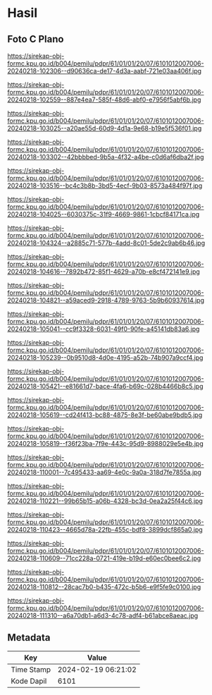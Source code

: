 # Hasil

## Foto C Plano

https://sirekap-obj-formc.kpu.go.id/b004/pemilu/pdpr/61/01/01/20/07/6101012007006-20240218-102306--d90636ca-de17-4d3a-aabf-721e03aa406f.jpg

https://sirekap-obj-formc.kpu.go.id/b004/pemilu/pdpr/61/01/01/20/07/6101012007006-20240218-102559--887e4ea7-585f-48d6-abf0-e7956f5abf6b.jpg

https://sirekap-obj-formc.kpu.go.id/b004/pemilu/pdpr/61/01/01/20/07/6101012007006-20240218-103025--a20ae55d-60d9-4d1a-9e68-b19e5f536f01.jpg

https://sirekap-obj-formc.kpu.go.id/b004/pemilu/pdpr/61/01/01/20/07/6101012007006-20240218-103302--42bbbbed-9b5a-4f32-a4be-c0d6af6dba2f.jpg

https://sirekap-obj-formc.kpu.go.id/b004/pemilu/pdpr/61/01/01/20/07/6101012007006-20240218-103516--bc4c3b8b-3bd5-4ecf-9b03-8573a484f97f.jpg

https://sirekap-obj-formc.kpu.go.id/b004/pemilu/pdpr/61/01/01/20/07/6101012007006-20240218-104025--6030375c-31f9-4669-9861-1cbcf84171ca.jpg

https://sirekap-obj-formc.kpu.go.id/b004/pemilu/pdpr/61/01/01/20/07/6101012007006-20240218-104324--a2885c71-577b-4add-8c01-5de2c9ab6b46.jpg

https://sirekap-obj-formc.kpu.go.id/b004/pemilu/pdpr/61/01/01/20/07/6101012007006-20240218-104616--7892b472-85f1-4629-a70b-e8cf472141e9.jpg

https://sirekap-obj-formc.kpu.go.id/b004/pemilu/pdpr/61/01/01/20/07/6101012007006-20240218-104821--a59aced9-2918-4789-9763-5b9b60937614.jpg

https://sirekap-obj-formc.kpu.go.id/b004/pemilu/pdpr/61/01/01/20/07/6101012007006-20240218-105041--cc9f3328-6031-49f0-90fe-a45141db83a6.jpg

https://sirekap-obj-formc.kpu.go.id/b004/pemilu/pdpr/61/01/01/20/07/6101012007006-20240218-105239--0b9510d8-4d0e-4195-a52b-74b907a9ccf4.jpg

https://sirekap-obj-formc.kpu.go.id/b004/pemilu/pdpr/61/01/01/20/07/6101012007006-20240218-105421--e81661d7-bace-4fa6-b69c-028b4466b8c5.jpg

https://sirekap-obj-formc.kpu.go.id/b004/pemilu/pdpr/61/01/01/20/07/6101012007006-20240218-105619--cd24f413-bc88-4875-8e3f-be60abe9bdb5.jpg

https://sirekap-obj-formc.kpu.go.id/b004/pemilu/pdpr/61/01/01/20/07/6101012007006-20240218-105819--f36f23ba-7f9e-443c-95d9-8988029e5e4b.jpg

https://sirekap-obj-formc.kpu.go.id/b004/pemilu/pdpr/61/01/01/20/07/6101012007006-20240218-110001--7c495433-aa69-4e0c-9a0a-318d7fe7855a.jpg

https://sirekap-obj-formc.kpu.go.id/b004/pemilu/pdpr/61/01/01/20/07/6101012007006-20240218-110221--99b65b15-a06b-4328-bc3d-0ea2a25f44c6.jpg

https://sirekap-obj-formc.kpu.go.id/b004/pemilu/pdpr/61/01/01/20/07/6101012007006-20240218-110423--4665d78a-22fb-455c-bdf8-3899dcf865a0.jpg

https://sirekap-obj-formc.kpu.go.id/b004/pemilu/pdpr/61/01/01/20/07/6101012007006-20240218-110609--71cc228a-0721-419e-b19d-e60ec0bee6c2.jpg

https://sirekap-obj-formc.kpu.go.id/b004/pemilu/pdpr/61/01/01/20/07/6101012007006-20240218-110812--28cac7b0-b435-472c-b5b6-e9f5fe9c0100.jpg

https://sirekap-obj-formc.kpu.go.id/b004/pemilu/pdpr/61/01/01/20/07/6101012007006-20240218-111310--a6a70db1-a6d3-4c78-adf4-b61abce8aeac.jpg


## Metadata

| Key        | Value               |
| ---------- | ------------------- |
| Time Stamp | 2024-02-19 06:21:02 |
| Kode Dapil | 6101                |



